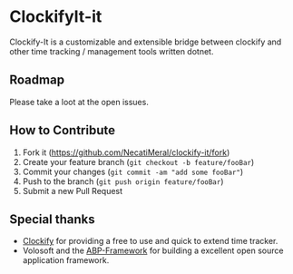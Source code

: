 # ClockifyIt-it

Clockify-It is a customizable and extensible bridge between clockify and other time tracking / management tools written dotnet.

## Roadmap

Please take a loot at the open issues.

## How to Contribute

1. Fork it (https://github.com/NecatiMeral/clockify-it/fork)
2. Create your feature branch (`git checkout -b feature/fooBar`)
3. Commit your changes (`git commit -am "add some fooBar"`)
4. Push to the branch (`git push origin feature/fooBar`)
5. Submit a new Pull Request

## Special thanks

- [Clockify](https://clockify.me/) for providing a free to use and quick to extend time tracker.
- Volosoft and the [ABP-Framework](https://github.com/abpframework/abp) for building a excellent open source application framework.
